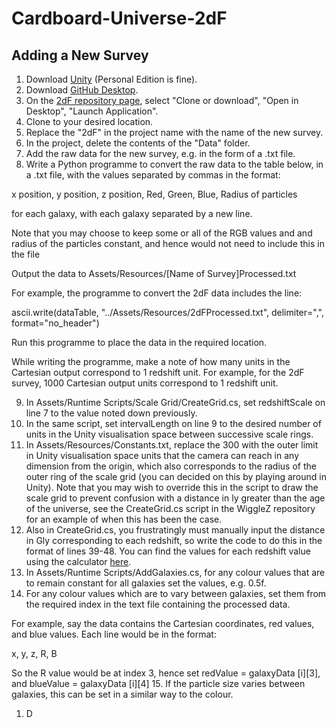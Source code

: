 # Cardboard-Universe-2dF
## Adding a New Survey
1. Download [Unity](https://unity3d.com/) (Personal Edition is fine).
2. Download [GitHub Desktop](https://desktop.github.com/).
3. On the [2dF repository page](https://github.com/RossKnapman/Cardboard-Universe-2dF), select "Clone or download", "Open in Desktop", "Launch Application".
4. Clone to your desired location.
5. Replace the "2dF" in the project name with the name of the new survey.
6. In the project, delete the contents of the "Data" folder.
7. Add the raw data for the new survey, e.g. in the form of a .txt file.
8. Write a Python programme to convert the raw data to the table below, in a .txt file, with the values separated by commas in the format:

  x position, y position, z position, Red, Green, Blue, Radius of particles
  
  for each galaxy, with each galaxy separated by a new line.

  Note that you may choose to keep some or all of the RGB values and and radius of the particles constant, and hence would not need to include this in the file

  Output the data to Assets/Resources/[Name of Survey]Processed.txt

  For example, the programme to convert the 2dF data includes the line:

  ascii.write(dataTable, "../Assets/Resources/2dFProcessed.txt", delimiter=",", format="no_header")

  Run this programme to place the data in the required location.

  While writing the programme, make a note of how many units in the Cartesian output correspond to 1 redshift unit. For example, for the 2dF survey, 1000 Cartesian output units correspond to 1 redshift unit.

9. In Assets/Runtime Scripts/Scale Grid/CreateGrid.cs, set redshiftScale on line 7 to the value noted down previously.
10. In the same script, set intervalLength on line 9 to the desired number of units in the Unity visualisation space between successive scale rings.
11. In Assets/Resources/Constants.txt, replace the 300 with the outer limit in Unity visualisation space units that the camera can reach in any dimension from the origin, which also corresponds to the radius of the outer ring of the scale grid (you can decided on this by playing around in Unity). Note that you may wish to override this in the script to draw the scale grid to prevent confusion with a distance in ly greater than the age of the universe, see the CreateGrid.cs script in the WiggleZ repository for an example of when this has been the case.
12. Also in CreateGrid.cs, you frustratingly must manually input the distance in Gly corresponding to each redshift, so write the code to do this in the format of lines 39-48. You can find the values for each redshift value using the calculator [here](http://www.astro.ucla.edu/~wright/CosmoCalc.html).
13. In Assets/Runtime Scripts/AddGalaxies.cs, for any colour values that are to remain constant for all galaxies set the values, e.g. 0.5f.
14. For any colour values which are to vary between galaxies, set them from the required index in the text file containing the processed data.

  For example, say the data contains the Cartesian coordinates, red values, and blue values. Each line would be in the format:
  
  x, y, z, R, B
  
  So the R value would be at index 3, hence set redValue = galaxyData [i][3], and blueValue = galaxyData [i][4]
15. If the particle size varies between galaxies, this can be set in a similar way to the colour.
  1. D
